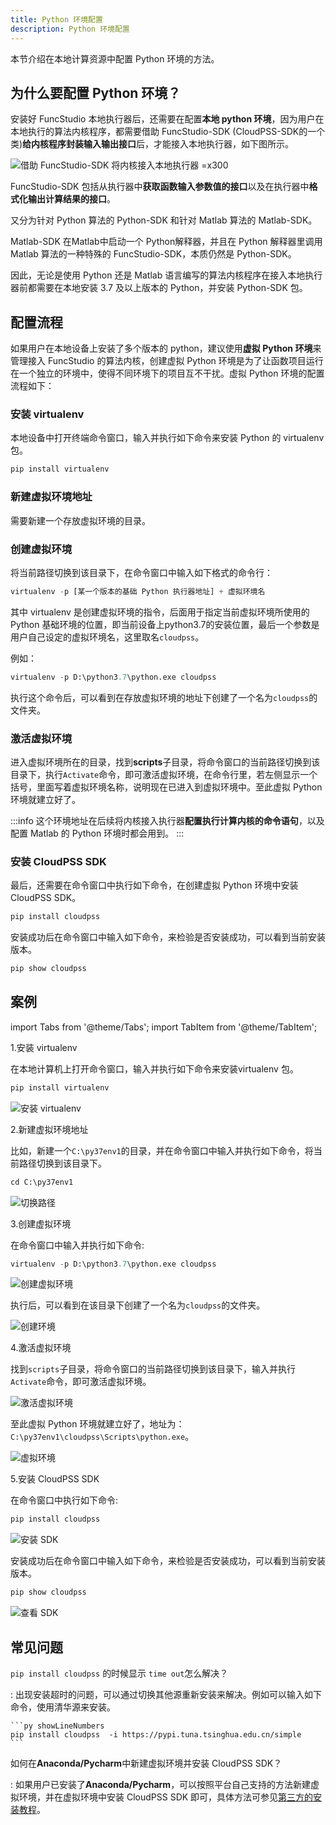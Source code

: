 ```yaml
---
title: Python 环境配置
description: Python 环境配置
---
```


本节介绍在本地计算资源中配置 Python 环境的方法。

## 为什么要配置 Python 环境？

安装好 FuncStudio 本地执行器后，还需要在配置**本地 python 环境**，因为用户在本地执行的算法内核程序，都需要借助 FuncStudio-SDK (CloudPSS-SDK的一个类)**给内核程序封装输入输出接口**后，才能接入本地执行器，如下图所示。

![借助 FuncStudio-SDK 将内核接入本地执行器 =x300](./1.png)

FuncStudio-SDK 包括从执行器中**获取函数输入参数值的接口**以及在执行器中**格式化输出计算结果的接口**。

又分为针对 Python 算法的 Python-SDK 和针对 Matlab 算法的 Matlab-SDK。

Matlab-SDK 在Matlab中启动一个 Python解释器，并且在 Python 解释器里调用 Matlab 算法的一种特殊的 FuncStudio-SDK，本质仍然是 Python-SDK。

因此，无论是使用 Python 还是 Matlab 语言编写的算法内核程序在接入本地执行器前都需要在本地安装 3.7 及以上版本的 Python，并安装 Python-SDK 包。


## 配置流程

如果用户在本地设备上安装了多个版本的 python，建议使用**虚拟 Python 环境**来管理接入 FuncStudio 的算法内核，创建虚拟 Python 环境是为了让函数项目运行在一个独立的环境中，使得不同环境下的项目互不干扰。虚拟 Python 环境的配置流程如下：

### 安装 virtualenv

本地设备中打开终端命令窗口，输入并执行如下命令来安装 Python 的 virtualenv 包。

```py showLineNumbers
pip install virtualenv 
```

### 新建虚拟环境地址

需要新建一个存放虚拟环境的目录。

### 创建虚拟环境

将当前路径切换到该目录下，在命令窗口中输入如下格式的命令行：

```py showLineNumbers
virtualenv -p [某一个版本的基础 Python 执行器地址] + 虚拟环境名
```
其中 virtualenv 是创建虚拟环境的指令，后面用于指定当前虚拟环境所使用的 Python 基础环境的位置，即当前设备上python3.7的安装位置，最后一个参数是用户自己设定的虚拟环境名，这里取名`cloudpss`。

例如：
```py showLineNumbers
virtualenv -p D:\python3.7\python.exe cloudpss
```

执行这个命令后，可以看到在存放虚拟环境的地址下创建了一个名为`cloudpss`的文件夹。

### 激活虚拟环境

进入虚拟环境所在的目录，找到**scripts**子目录，将命令窗口的当前路径切换到该目录下，执行`Activate`命令，即可激活虚拟环境，在命令行里，若左侧显示一个括号，里面写着虚拟环境名称，说明现在已进入到虚拟环境中。至此虚拟 Python 环境就建立好了。

:::info
这个环境地址在后续将内核接入执行器**配置执行计算内核的命令语句**，以及配置 Matlab 的 Python 环境时都会用到。
:::

### 安装 CloudPSS SDK

最后，还需要在命令窗口中执行如下命令，在创建虚拟 Python 环境中安装 CloudPSS SDK。

```py showLineNumbers
pip install cloudpss
```

安装成功后在命令窗口中输入如下命令，来检验是否安装成功，可以看到当前安装版本。

```py showLineNumbers
pip show cloudpss 
```

## 案例

import Tabs from '@theme/Tabs';
import TabItem from '@theme/TabItem';

<Tabs>
<TabItem value="js" label="在本地计算机上创建一个虚拟 Python 环境">

1.安装 virtualenv
   
在本地计算机上打开命令窗口，输入并执行如下命令来安装virtualenv 包。

```py showLineNumbers
pip install virtualenv 
```
![安装 virtualenv](./2.png)

2.新建虚拟环境地址
   
比如，新建一个`C:\py37env1`的目录，并在命令窗口中输入并执行如下命令，将当前路径切换到该目录下。

```py showLineNumbers
cd C:\py37env1
```
![切换路径](./3.png)

3.创建虚拟环境
   
在命令窗口中输入并执行如下命令:
   
```py showLineNumbers
virtualenv -p D:\python3.7\python.exe cloudpss
```
![创建虚拟环境](./4.png)

执行后，可以看到在该目录下创建了一个名为`cloudpss`的文件夹。

![创建环境](./5.png)

4.激活虚拟环境
   
找到`scripts`子目录，将命令窗口的当前路径切换到该目录下，输入并执行`Activate`命令，即可激活虚拟环境。

![激活虚拟环境](./6.png)

至此虚拟 Python 环境就建立好了，地址为：`C:\py37env1\cloudpss\Scripts\python.exe`。

![虚拟环境](./7.png)

5.安装 CloudPSS SDK
   
在命令窗口中执行如下命令:

```py showLineNumbers
pip install cloudpss
```
![安装 SDK](./8.png)

安装成功后在命令窗口中输入如下命令，来检验是否安装成功，可以看到当前安装版本。

```py showLineNumbers
pip show cloudpss 
```
![查看 SDK](./8.png)

</TabItem>
</Tabs>

## 常见问题

`pip install cloudpss` 的时候显示 `time out`怎么解决？

:   出现安装超时的问题，可以通过切换其他源重新安装来解决。例如可以输入如下命令，使用清华源来安装。

    ```py showLineNumbers
    pip install cloudpss  -i https://pypi.tuna.tsinghua.edu.cn/simple 
    ```

如何在**Anaconda/Pycharm**中新建虚拟环境并安装 CloudPSS SDK？

:   如果用户已安装了**Anaconda/Pycharm**，可以按照平台自己支持的方法新建虚拟环境，并在虚拟环境中安装 CloudPSS SDK 即可，具体方法可参见[第三方的安装教程](https://blog.csdn.net/weixin_44779079/article/details/132640227)。